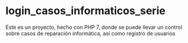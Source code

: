 # login_casos_informaticos_serie
Este es un proyecto, hecho con PHP 7, donde se puede llevar un control sobre casos de reparación informática, así  como registro de usuarios
